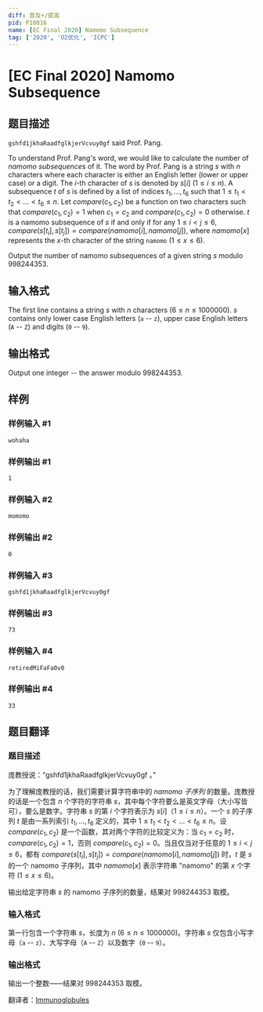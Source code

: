 ```yaml
---
diff: 普及+/提高
pid: P10816
name: [EC Final 2020] Namomo Subsequence
tag: ['2020', 'O2优化', 'ICPC']
---
```

# [EC Final 2020] Namomo Subsequence
## 题目描述

``gshfd1jkhaRaadfglkjerVcvuy0gf`` said Prof. Pang. 

To understand Prof. Pang's word, we would like to calculate the number of $\textit{namomo subsequence}$s of it. The word by Prof. Pang is a string $s$ with $n$ characters where each character is either an English letter (lower or upper case) or a digit. The $i$-th character of $s$ is denoted by $s[i]$ ($1\le i\le n$). A subsequence $t$ of $s$ is defined by a list of indices $t_1, \ldots, t_6$ such that $1\le t_1 < t_2 < \ldots < t_6\le n$. Let $compare(c_1, c_2)$ be a function on two characters such that $compare(c_1, c_2)=1$ when $c_1=c_2$ and $compare(c_1, c_2)=0$ otherwise. $t$ is a namomo subsequence of $s$ if and only if for any $1\le i<j\le 6$, $compare(s[t_i], s[t_j]) = compare(namomo[i], namomo[j])$, where $namomo[x]$ represents the $x$-th character of the string ``namomo`` ($1\le x\le 6$). 

Output the number of namomo subsequences of a given string $s$ modulo $998244353$.
## 输入格式

The first line contains a string $s$ with $n$ characters ($6\le n\le 1000000$). $s$ contains only lower case English letters (`a` -- `z`), upper case English letters (`A` -- `Z`) and digits (`0` -- `9`).
## 输出格式

Output one integer -- the answer modulo $998244353$.
## 样例

### 样例输入 #1
```
wohaha
```
### 样例输出 #1
```
1
```
### 样例输入 #2
```
momomo
```
### 样例输出 #2
```
0
```
### 样例输入 #3
```
gshfd1jkhaRaadfglkjerVcvuy0gf
```
### 样例输出 #3
```
73
```
### 样例输入 #4
```
retiredMiFaFa0v0
```
### 样例输出 #4
```
33
```
## 题目翻译

### 题目描述

庞教授说：“gshfd1jkhaRaadfglkjerVcvuy0gf 。”

为了理解庞教授的话，我们需要计算字符串中的 $\textit{namomo 子序列}$ 的数量。庞教授的话是一个包含 $n$ 个字符的字符串 $s$，其中每个字符要么是英文字母（大小写皆可），要么是数字。字符串 $s$ 的第 $i$ 个字符表示为 $s[i]$（$1\le i\le n$）。一个 $s$ 的子序列 $t$ 是由一系列索引 $t_1, \ldots, t_6$ 定义的，其中 $1\le t_1 < t_2 < \ldots < t_6\le n$。设 $compare(c_1, c_2)$ 是一个函数，其对两个字符的比较定义为：当 $c_1=c_2$ 时，$compare(c_1, c_2)=1$，否则 $compare(c_1, c_2)=0$。当且仅当对于任意的 $1\le i<j\le 6$，都有 $compare(s[t_i], s[t_j]) = compare(namomo[i], namomo[j])$ 时，$t$ 是 $s$ 的一个 namomo 子序列，其中 $namomo[x]$ 表示字符串 "namomo" 的第 $x$ 个字符 ($1\le x\le 6$)。

输出给定字符串 $s$ 的 namomo 子序列的数量，结果对 $998244353$ 取模。

### 输入格式

第一行包含一个字符串 $s$，长度为 $n$ ($6\le n\le 1000000$)。字符串 $s$ 仅包含小写字母（`a` -- `z`）、大写字母（`A` -- `Z`）以及数字（`0` -- `9`）。

### 输出格式

输出一个整数——结果对 $998244353$ 取模。

翻译者：[Immunoglobules](https://www.luogu.com.cn/user/1066251)
